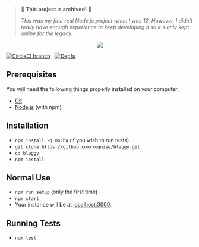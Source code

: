 > 🚩 **This project is archived!** 🚩
> 
> *This was my first real Node.js project when I was 12. However, I didn't really have enough experience to keep developing it so it's only kept online for the legacy.*

<p align="center">
  <img src="https://github.com/kognise/blaggy/blob/master/art/banner.png"/>
</p>

[![CircleCI branch](https://img.shields.io/circleci/project/github/kognise/blaggy/master.svg?style=for-the-badge)](https://circleci.com/gh/kognise/blaggy)
&nbsp;
[![Depfu](https://img.shields.io/depfu/kognise/blaggy.svg?style=for-the-badge)](https://depfu.com/repos/kognise/blaggy)

## Prerequisites

You will need the following things properly installed on your computer.

* [Git](https://git-scm.com/)
* [Node.js](https://nodejs.org/) (with npm)

## Installation

* `npm install -g mocha` (if you wish to run tests)
* `git clone https://github.com/kognise/blaggy.git`
* `cd blaggy`
* `npm install`

## Normal Use

* `npm run setup` (only the first time)
* `npm start`
* Your instance will be at [localhost:3000](http://localhost:3000/).

## Running Tests

* `npm test`
